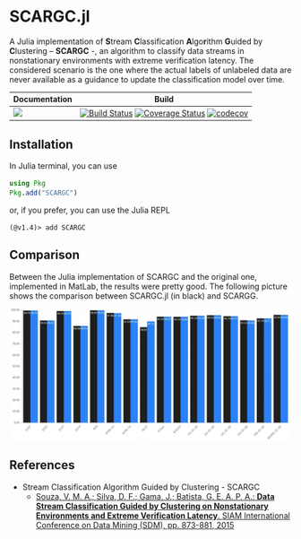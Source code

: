 # SCARGC.jl

A Julia implementation of **S**tream **C**lassification **A**lgo**r**ithm **G**uided by **C**lustering – **SCARGC** -, an algorithm to classify data streams in nonstationary environments with extreme verification latency. The considered scenario is the one where the actual labels of unlabeled data are never available as a guidance to update the classification model over time.

Documentation | Build
------------- | ----- 
[![](https://img.shields.io/badge/docs-dev-blue.svg)](https://ATISLabs.github.io/SCARGC.jl/dev) | [![Build Status](https://travis-ci.com/ATISLabs/SCARGC.jl.svg?branch=master)](https://travis-ci.com/ATISLabs/SCARGC.jl) [![Coverage Status](https://coveralls.io/repos/github/ATISLabs/SCARGC.jl/badge.svg)](https://coveralls.io/github/ATISLabs/SCARGC.jl) [![codecov](https://codecov.io/gh/ATISLabs/SCARGC.jl/branch/master/graph/badge.svg)](https://codecov.io/gh/ATISLabs/SCARGC.jl)


## Installation

In Julia terminal, you can use

```julia
using Pkg
Pkg.add("SCARGC")
```

or, if you prefer, you can use the Julia REPL

```julia-repl
(@v1.4)> add SCARGC
```

## Comparison

Between the Julia implementation of SCARGC and the original one, implemented in MatLab, the results were pretty good.
The following picture shows the comparison between SCARGC.jl (in black) and SCARGG.

![Result](results/result.jpeg)

## References

- Stream Classification Algorithm Guided by Clustering - SCARGC
  - [Souza, V. M. A.; Silva, D. F.; Gama, J.; Batista, G. E. A. P. A.: **Data Stream Classification Guided by Clustering on Nonstationary Environments and Extreme Verification Latency**. SIAM International Conference on Data Mining (SDM), pp. 873-881, 2015](https://repositorio.inesctec.pt/bitstream/123456789/5325/1/P-00K-AN4.pdf)


[docs-stable-img]: https://img.shields.io/badge/docs-stable-blue.svg
[docs-stable-url]: https://
